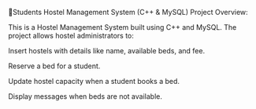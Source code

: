🏨Students Hostel Management System (C++ & MySQL)
Project Overview:

This is a Hostel Management System built using C++ and MySQL.
The project allows hostel administrators to:

Insert hostels with details like name, available beds, and fee.

Reserve a bed for a student.

Update hostel capacity when a student books a bed.

Display messages when beds are not available.

